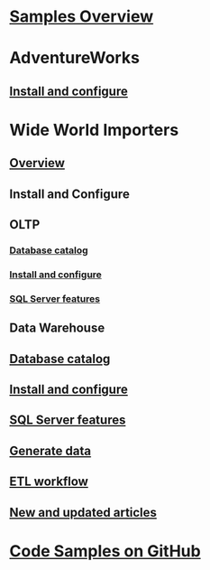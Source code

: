 # [Samples Overview](sql-samples-where-are.md)
# AdventureWorks
## [Install and configure](adventureworks-install-configure.md)

# Wide World Importers
## [Overview](wide-world-importers-what-is.md)
## Install and Configure
## OLTP
### [Database catalog](wide-world-importers-oltp-database-catalog.md)
### [Install and configure](wide-world-importers-oltp-install-configure.md)
### [SQL Server features](wide-world-importers-oltp-use-of-sql-server-features.md)
## Data Warehouse
## [Database catalog](wide-world-importers-dw-database-catalog.md)
## [Install and configure](wide-world-importers-dw-install-configure.md)
## [SQL Server features](wide-world-importers-dw-use-of-sql-server-features.md)
## [Generate data](wide-world-importers-generate-data.md)
## [ETL workflow](wide-world-importers-perform-etl.md)

## [New and updated articles](new-updated-samples.md) 
# [Code Samples on GitHub](https://github.com/Microsoft/sql-server-samples/tree/master/samples)